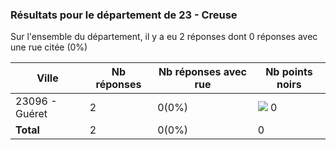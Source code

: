 ### Résultats pour le département de 23 - Creuse

Sur l'ensemble du département, il y a eu 2 réponses dont 0 réponses avec une rue citée (0%)

| Ville | Nb réponses | Nb réponses avec rue | Nb points noirs |
|-------------|-------------|----------------------|-----------------|
|23096 - Guéret|2|0(0%)|<img src="../../img/bar_0.gif" />&nbsp;0|
| **Total** |2|0(0%)|0|

